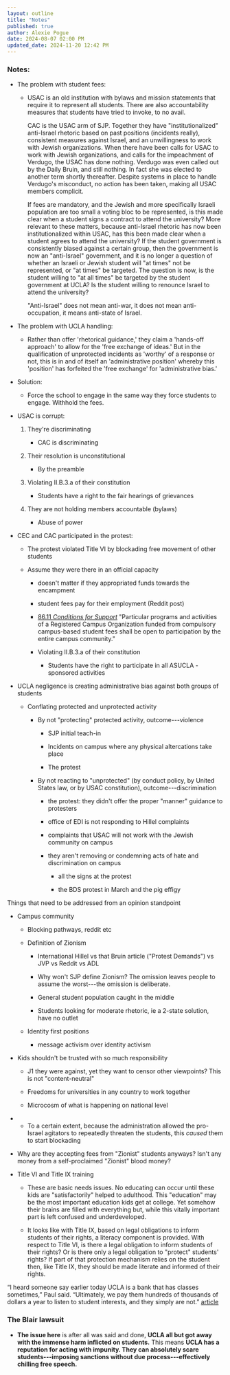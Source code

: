 ```yaml
---
layout: outline
title: "Notes"
published: true
author: Alexie Pogue
date: 2024-08-07 02:00 PM
updated_date: 2024-11-20 12:42 PM
---
```



### Notes: 

- The problem with student fees:

	-	USAC is an old institution with bylaws and mission statements that require it to represent all students. There are also 	accountability measures that students have tried to invoke, to no avail.

		CAC is the USAC arm of SJP. Together they have "institutionalized" anti-Israel rhetoric based on past positions (incidents really), consistent measures against Israel, and an unwillingness to work with Jewish organizations. When there have been calls for USAC to work with Jewish organizations, and calls for the impeachment of Verdugo, the USAC has done nothing. Verdugo was even called out by the Daily Bruin, and still nothing. In fact she was elected to another term shortly thereafter. Despite systems in place to handle Verdugo's misconduct, no action has been taken, making all USAC members complicit. 

		If fees are mandatory, and the Jewish and more specifically Israeli population are too small a voting bloc to be represented, is this made clear when a student signs a contract to attend the university? More relevant to these matters, because anti-Israel rhetoric has now been institutionalized within USAC, has this been made clear when a student agrees to attend the university? If the student government is consistently biased against a certain group, then the government is now an "anti-Israel" government, and it is no longer a question of whether an Israeli or Jewish student will "at times" not be represented, or "at times" be targeted. The question is now, is the student willing to "at all times" be targeted by the student government at UCLA? Is the student willing to renounce Israel to attend the university? 

		"Anti-Israel" does not mean anti-war, it does not mean anti-occupation, it means anti-state of Israel. 

- The problem with UCLA handling: 

	- 	Rather than offer 'rhetorical guidance,' they claim a 'hands-off approach' to allow for the 'free exchange of ideas.' But 	  in the qualification of unprotected incidents as 'worthy' of a response or not, this is in and of itself an 					'administrative position' whereby this 'position' has forfeited the 'free exchange' for 'administrative bias.'

- Solution: 

	- Force the school to engage in the same way they force students to engage. Withhold the fees. 

- USAC is corrupt: 

	1. They're discriminating 

		- CAC is discriminating 

	2. Their resolution is unconstitutional 

		- By the preamble

	3. Violating II.B.3.a of their constitution

		- Students have a right to the fair hearings of grievances

	4. They are not holding members accountable (bylaws)

		- Abuse of power

- CEC and CAC participated in the protest:

	- The protest violated Title VI by blockading free movement of other students 

	- Assume they were there in an official capacity

		- doesn't matter if they appropriated funds towards the encampment

		- student fees pay for their employment (Reddit post)

		- [86.11 *Conditions for Support*](https://policy.ucop.edu/doc/2710528/PACAOS-80) "Particular
				programs and activities of a Registered Campus Organization funded from compulsory
				campus-based student fees shall be open to participation by the entire campus
				community."

		- Violating II.B.3.a of their constitution

			- Students have the right to participate in all ASUCLA - sponsored activities 

- UCLA negligence is creating administrative bias against both groups of students 

	- Conflating protected and unprotected activity 

		- By not "protecting" protected activity, outcome---violence

			- SJP initial teach-in 

			- Incidents on campus where any physical altercations take place

			- The protest

		- By not reacting to "unprotected" (by conduct policy, by United States law, or by USAC constitution), outcome---discrimination 

			- the protest: they didn't offer the proper "manner" guidance to protesters

			- office of EDI is not responding to Hillel complaints

			- complaints that USAC will not work with the Jewish community on campus 

			- they aren't removing or condemning acts of hate and discrimination on campus 

				- all the signs at the protest

				- the BDS protest in March and the pig effigy 


Things that need to be addressed from an opinion standpoint

- Campus community

	- Blocking pathways, reddit etc

	- Definition of Zionism

		- International Hillel vs that Bruin article ("Protest Demands") vs JVP vs Reddit vs ADL

		- Why won't SJP define Zionism? The omission leaves people to assume the worst---the omission is deliberate. 

		- General student population caught in the middle 

		- Students looking for moderate rhetoric, ie a 2-state solution, have no outlet

	- Identity first positions

		- message activism over identity activism

- Kids shouldn't be trusted with so much responsibility

	- J1 they were against, yet they want to censor other viewpoints? This is not "content-neutral"

	- Freedoms for universities in any country to work together

	- Microcosm of what is happening on national level

- * To a certain extent, because the administration allowed the pro-Israel agitators to repeatedly threaten the students, this *caused* them to start blockading

- Why are they accepting fees from "Zionist" students anyways? Isn't any money from a self-proclaimed "Zionist" blood money? 

- Title VI and Title IX training

	- These are basic needs issues. No educating can occur until these kids are "satisfactorily" helped to adulthood. This "education" may be the most important education kids get at college. Yet somehow their brains are filled with everything but, while this vitally important part is left confused and underdeveloped. 

	- It looks like with Title IX, based on legal obligations to inform students of their rights, a literacy component is provided. With respect to Title VI, is there a legal obligation to inform students of their rights? Or is there only a legal obligation to "protect" students' rights? If part of that protection mechanism relies on the student then, like Title IX, they should be made literate and informed of their rights. 

“I heard someone say earlier today UCLA is a bank that has classes sometimes,” Paul said. “Ultimately, we pay them hundreds of thousands of dollars a year to listen to student interests, and they simply are not.” [article](https://dailybruin.com/2024/04/29/candidates-in-upcoming-usac-elections-participate-in-solidarity-encampment)



### The Blair lawsuit

- **The issue here** is after all was said and done, **UCLA all but got away with the immense harm inflicted on students.** This means **UCLA has a reputation for acting with impunity. They can absolutely scare students---imposing sanctions without due process---effectively chilling free speech.**
